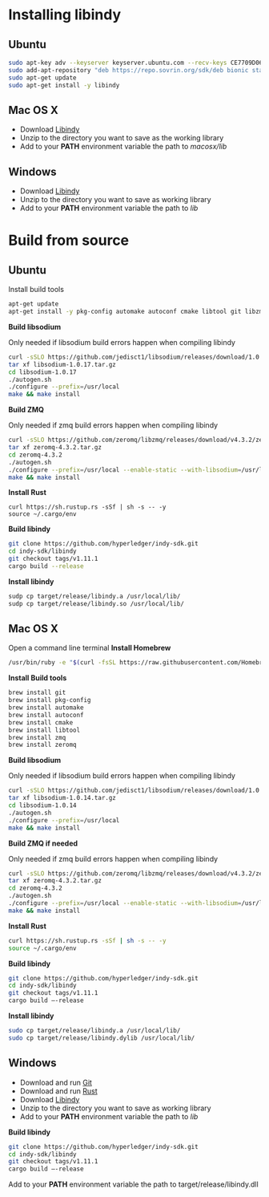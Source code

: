 # Installing libindy

## Ubuntu
```bash
sudo apt-key adv --keyserver keyserver.ubuntu.com --recv-keys CE7709D068DB5E88
sudo add-apt-repository "deb https://repo.sovrin.org/sdk/deb bionic stable"
sudo apt-get update
sudo apt-get install -y libindy
```

## Mac OS X
- Download [Libindy](https://s3.us-east-2.amazonaws.com/sovrin-build-artifacts/libindy/macosx/stable/1.6.8/libindy_1.6.8.zip)
- Unzip to the directory you want to save as the working library
- Add to your **PATH** environment variable the path to *macosx/lib*

## Windows
- Download [Libindy](https://repo.sovrin.org/windows/libindy/stable/1.6.8/libindy_1.6.8.zip)
- Unzip to the directory you want to save as working library
- Add to your **PATH** environment variable the path to *lib*


# Build from source

## Ubuntu
Install build tools
```bash
apt-get update
apt-get install -y pkg-config automake autoconf cmake libtool git libzmq5
```

**Build libsodium**


Only needed if libsodium build errors happen when compiling libindy
```bash
curl -sSLO https://github.com/jedisct1/libsodium/releases/download/1.0.17/libsodium-1.0.17.tar.gz
tar xf libsodium-1.0.17.tar.gz
cd libsodium-1.0.17
./autogen.sh
./configure --prefix=/usr/local
make && make install
```

**Build ZMQ**


Only needed if zmq build errors happen when compiling libindy
```bash
curl -sSLO https://github.com/zeromq/libzmq/releases/download/v4.3.2/zeromq-4.3.2.tar.gz
tar xf zeromq-4.3.2.tar.gz
cd zeromq-4.3.2
./autogen.sh
./configure --prefix=/usr/local --enable-static --with-libsodium=/usr/local
make && make install
```

**Install Rust**
```
curl https://sh.rustup.rs -sSf | sh -s -- -y
source ~/.cargo/env
```

**Build libindy**
```bash
git clone https://github.com/hyperledger/indy-sdk.git
cd indy-sdk/libindy
git checkout tags/v1.11.1
cargo build --release
```

**Install libindy**
```bash
sudp cp target/release/libindy.a /usr/local/lib/
sudp cp target/release/libindy.so /usr/local/lib/
```

## Mac OS X
Open a command line terminal
**Install Homebrew**
```bash
/usr/bin/ruby -e "$(curl -fsSL https://raw.githubusercontent.com/Homebrew/install/master/install)"
```

**Install Build tools**
```bash
brew install git
brew install pkg-config
brew install automake
brew install autoconf
brew install cmake
brew install libtool
brew install zmq
brew install zeromq
```

**Build libsodium**


Only needed if libsodium build errors happen when compiling libindy
```bash
curl -sSLO https://github.com/jedisct1/libsodium/releases/download/1.0.14/libsodium-1.0.14.tar.gz
tar xf libsodium-1.0.14.tar.gz
cd libsodium-1.0.14
./autogen.sh
./configure --prefix=/usr/local
make && make install
```

**Build ZMQ if needed**


Only needed if zmq build errors happen when compiling libindy
```bash
curl -sSLO https://github.com/zeromq/libzmq/releases/download/v4.3.2/zeromq-4.3.2.tar.gz
tar xf zeromq-4.3.2.tar.gz
cd zeromq-4.3.2
./autogen.sh
./configure --prefix=/usr/local --enable-static --with-libsodium=/usr/local
make && make install
```

**Install Rust**
```bash
curl https://sh.rustup.rs -sSf | sh -s -- -y
source ~/.cargo/env
```

**Build libindy**
```bash
git clone https://github.com/hyperledger/indy-sdk.git
cd indy-sdk/libindy
git checkout tags/v1.11.1
cargo build —-release
```

**Install libindy**
```bash
sudo cp target/release/libindy.a /usr/local/lib/
sudo cp target/release/libindy.dylib /usr/local/lib/
```

## Windows
- Download and run [Git](https://git-scm.com/download/win)
- Download and run [Rust](https://static.rust-lang.org/rustup/dist/i686-pc-windows-gnu/rustup-init.exe)
- Download [Libindy](https://repo.sovrin.org/windows/libindy/stable/1.6.8/libindy_1.6.8.zip)
- Unzip to the directory you want to save as working library
- Add to your **PATH** environment variable the path to *lib*

**Build libindy**
```bash
git clone https://github.com/hyperledger/indy-sdk.git
cd indy-sdk/libindy
git checkout tags/v1.11.1
cargo build —-release
```

Add to your **PATH** environment variable the path to target/release/libindy.dll
